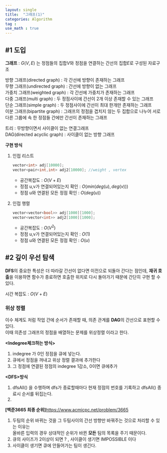 ```yaml
---
layout: single
title:  "그래프(1)"
categories: Algorithm
tag : 
use_math : true
---
```


## #1 도입

**그래프** : $G(V,E)$ 는 정점들의 집합$V$와 정점을 연결하는 간선의 집합$E$로 구성된 자료구조 

방향 그래프(directed graph) : 각 간선에 방향이 존재하는 그래프  
무향 그래프(undirected graph) : 간선에 방향이 없는 그래프  
가중치 그래프(weighted graph) : 각 간선에 가중치가 존재하는 그래프  
다중 그래프(multi graph) : 두 정점사이에 간선이 2개 이상 존재할 수 있는 그래프  
단순 그래프(simple graph) : 두 정점사이에 간선이 최대 한개만 존재하는 그래프  
이분 그래프(bipartite graph) : 그래프의 정점을 겹치지 않는 두 집합으로 나누어 서로 다른 그룹에 속						     한 정점들 간에만 간선이 존재하는 그래프  

트리 : 무방향이면서 사이클이 없는 연결그래프  
DAG(directed acyclic graph) : 사이클이 없는 방향 그래프



**구현 방식**

1. 인접 리스트

   ```c++
   vector<int> adj[10000];
   vector<pair<int,int> adj2[10000]; //weight , vertex
   ```

   * 공간복잡도 : $O(V+E)$
   * 정점 u,v가 연결되어있는지 확인 : $O(min(deg(u),deg(v)))$
   * 정점 u와 연결된 모든 정점 확인 : $O(deg(u))$

2. 인접 행렬

   ~~~c++
   vector<vector<bool>> adj[1000][1000];
   vector<vector<int>> adj2[1000][1000];
   ~~~

   * 공간복잡도 : $O(V^2)$
   * 정점 u,v가 연결되어있는지 확인 : $O(1)$
   * 정점 u와 연결된 모든 정점 확인 : $O(u)$



## #2 깊이 우선 탐색

**DFS**의 중요한 특성은 더 따라갈 간선이 없다면 이전으로 되돌아 간다는 점인데, **재귀 호출**을 이용하면 함수가 종료하면 호출한 위치로 다시 돌아가기 때문에  간단히 구현 할 수 있다.

시간 복잡도 : $O(V+E)$

### 위상 정렬

이수 체계도 처럼 작업 간에 순서가 존재할 때, 의존 관계를 **DAG**의 간선으로 표현할 수 있다.  
이때 의존성 그래프의 정점을 배열하는 문제를 위상정렬 이라고 한다.

**\<Indegree체크하는 방식>**

1. indegree 가 0인 정점을 큐에 넣는다.
2. 큐에서 정점을 꺼내고 위상 정렬 결과에 추가한다
3. 그 정점에 연결된 정점의 indegree 1감소, 0이면 큐에추가

**\<DFS>방식**

1. dfsAll() 을 수행하며 dfs가 종료할때마다 현재 정점의 번호를 기록하고 dfsAll() 종료시 순서를 뒤집는다.
2. 

**[백준3665 최종 순위]**<https://www.acmicpc.net/problem/3665>

1. 두팀의 순위 바뀌는 것을 그 두팀사이의 간선 방향만 바꿔주는 것으로 처리할 수 있는 이유는  
   올바른 입력의 경우 상대적인 순위가 바뀐 **모든** 팀의 목록을 주기 때문이다.
2. 큐의 사이즈가 2이상이 되면 ? , 사이클이 생기면 IMPOSSIBLE 이다
3. 사이클이 생기면 큐에 안들어가는 팀이 생긴다.

